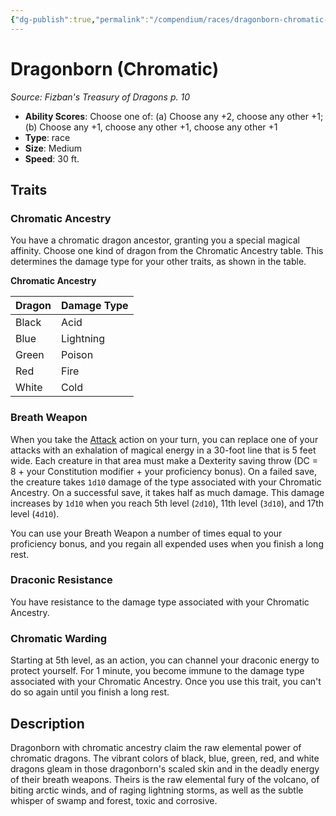 ```yaml
---
{"dg-publish":true,"permalink":"/compendium/races/dragonborn-chromatic-ftd/","tags":["compendium/src/5e/ftd","race/dragonborn/chromatic"]}
---
```


# Dragonborn (Chromatic)
*Source: Fizban's Treasury of Dragons p. 10*  

- **Ability Scores**: Choose one of: (a) Choose any +2, choose any other +1; (b) Choose any +1, choose any other +1, choose any other +1
- **Type**: race
- **Size**: Medium
- **Speed**: 30 ft.

## Traits

### Chromatic Ancestry

You have a chromatic dragon ancestor, granting you a special magical affinity. Choose one kind of dragon from the Chromatic Ancestry table. This determines the damage type for your other traits, as shown in the table.

**Chromatic Ancestry**

| Dragon | Damage Type |
|--------|-------------|
| Black | Acid |
| Blue | Lightning |
| Green | Poison |
| Red | Fire |
| White | Cold |{ #chromatic-ancestry}


### Breath Weapon

When you take the [Attack](rules/actions.md#Attack) action on your turn, you can replace one of your attacks with an exhalation of magical energy in a 30-foot line that is 5 feet wide. Each creature in that area must make a Dexterity saving throw (DC = 8 + your Constitution modifier + your proficiency bonus). On a failed save, the creature takes `1d10` damage of the type associated with your Chromatic Ancestry. On a successful save, it takes half as much damage. This damage increases by `1d10` when you reach 5th level (`2d10`), 11th level (`3d10`), and 17th level (`4d10`).

You can use your Breath Weapon a number of times equal to your proficiency bonus, and you regain all expended uses when you finish a long rest.

### Draconic Resistance

You have resistance to the damage type associated with your Chromatic Ancestry.

### Chromatic Warding

Starting at 5th level, as an action, you can channel your draconic energy to protect yourself. For 1 minute, you become immune to the damage type associated with your Chromatic Ancestry. Once you use this trait, you can't do so again until you finish a long rest.

## Description

Dragonborn with chromatic ancestry claim the raw elemental power of chromatic dragons. The vibrant colors of black, blue, green, red, and white dragons gleam in those dragonborn's scaled skin and in the deadly energy of their breath weapons. Theirs is the raw elemental fury of the volcano, of biting arctic winds, and of raging lightning storms, as well as the subtle whisper of swamp and forest, toxic and corrosive.